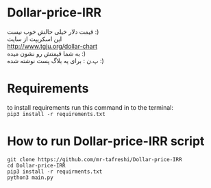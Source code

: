 # Dollar-price-IRR
قیمت دلار خیلی حالش خوب نیست :)</br> 
این اسکریپت از سایت
</br>
http://www.tgju.org/dollar-chart
</br>
به شما قیمتش رو نشون میده :)
</br>
پ.ن : برای یه بلاگ پست نوشته شده :)

# Requirements
to install requirements run this command in to the terminal:</br>
`pip3 install -r requirements.txt`


# How to run Dollar-price-IRR script
`git clone https://github.com/mr-tafreshi/Dollar-price-IRR`</br>
`cd Dollar-price-IRR`</br>
`pip3 install -r requirments.txt`</br>
`python3 main.py`



